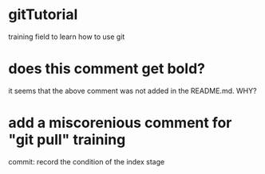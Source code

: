 # gitTutorial
training field to learn how to use git

# does this comment get bold?
it seems that the above comment was not added in the README.md. WHY?

# add a miscorenious comment for "git pull" training

commit: record the condition of the index stage